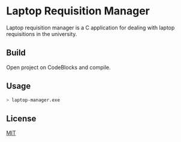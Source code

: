 # Laptop Requisition Manager

Laptop requisition manager is a C application for dealing with laptop requisitions in the university.

## Build

Open project on CodeBlocks and compile.

## Usage

```bash
> laptop-manager.exe
```



## License

[MIT](https://choosealicense.com/licenses/mit/)
